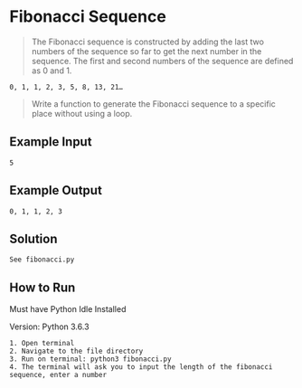# Fibonacci Sequence #

> The Fibonacci sequence is constructed by adding the last two numbers of the sequence so far to 
get the next number in the sequence. The first and second numbers of the sequence are
defined as 0 and 1.

    0, 1, 1, 2, 3, 5, 8, 13, 21…

> Write a function to generate the Fibonacci sequence to a specific place without using a loop.

## Example Input ##

    5

## Example Output ##

    0, 1, 1, 2, 3

## Solution ##

	See fibonacci.py

## How to Run ##

Must have Python Idle Installed

Version: Python 3.6.3

```
1. Open terminal
2. Navigate to the file directory
3. Run on terminal: python3 fibonacci.py
4. The terminal will ask you to input the length of the fibonacci sequence, enter a number
```